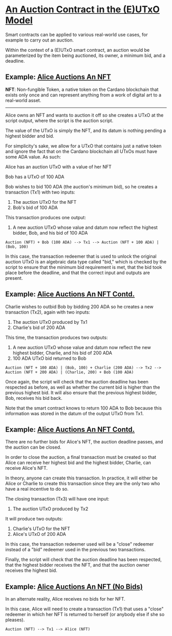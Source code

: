 # [An Auction Contract in the (E)UTxO Model](https://youtu.be/_zr3W8cgzIQ?t=1775)

Smart contracts can be applied to various real-world use cases, for example to carry out an auction.

Within the context of a (E)UTxO smart contract, an auction would be parameterized by the item being auctioned, its owner, a minimum bid, and a deadline.

## Example: [Alice Auctions An NFT](https://youtu.be/_zr3W8cgzIQ?t=460)

**NFT**: Non-fungible Token, a native token on the Cardano blockchain that exists only once and can represent anything from a work of digital art to a real-world asset.

---

Alice owns an NFT and wants to auction it off so she creates a UTxO at the script output, where the script is the auction script.

The value of the UTxO is simply the NFT, and its datum is nothing pending a highest bidder and bid.

For simplicity's sake, we allow for a UTxO that contains just a native token and ignore the fact that on the Cardano blockchain all UTxOs must have some ADA value. As such:

Alice has an auction UTxO with a value of her NFT

Bob has a UTxO of 100 ADA

Bob wishes to bid 100 ADA (the auction's minimum bid), so he creates a transaction (Tx1) with two inputs:

1. The auction UTxO for the NFT
2. Bob's bid of 100 ADA

This transaction produces one output:

1. A new auction UTxO whose value and datum now reflect the highest bidder, Bob, and his bid of 100 ADA

```Auction (NFT) + Bob (100 ADA) --> Tx1 --> Auction (NFT + 100 ADA) | (Bob, 100)```

In this case, the transaction redeemer that is used to unlock the original auction UTxO is an algebraic data type called "bid," which is checked by the script to ensure that the minimum bid requirement is met, that the bid took place before the deadline, and that the correct input and outputs are present.

## Example: [Alice Auctions An NFT Contd.](https://youtu.be/_zr3W8cgzIQ?t=1983)

Charlie wishes to outbid Bob by bidding 200 ADA so he creates a new transaction (Tx2), again with two inputs:

1. The auction UTxO produced by Tx1
2. Charlie's bid of 200 ADA

This time, the transaction produces two outputs:

1. A new auction UTxO whose value and datum now reflect the new highest bidder, Charlie, and his bid of 200 ADA
2. 100 ADA UTxO bid returned to Bob

```Auction (NFT + 100 ADA) | (Bob, 100) + Charlie (200 ADA) --> Tx2 --> Auction (NFT + 200 ADA) | (Charlie, 200) + Bob (100 ADA)```

Once again, the script will check that the auction deadline has been respected as before, as well as whether the current bid is higher than the previous highest bid. It will also ensure that the previous highest bidder, Bob, receives his bid back.

Note that the smart contract knows to return 100 ADA to Bob because this information was stored in the datum of the output UTxO from Tx1.

## Example: [Alice Auctions An NFT Contd.](https://youtu.be/_zr3W8cgzIQ?t=2092)

There are no further bids for Alice's NFT, the auction deadline passes, and the auction can be closed.

In order to close the auction, a final transaction must be created so that Alice can receive her highest bid and the highest bidder, Charlie, can receive Alice's NFT.

In theory, anyone can create this transaction. In practice, it will either be Alice or Charlie to create this transaction since they are the only two who have a real incentive to do so.

The closing transaction (Tx3) will have one input:

1. The auction UTxO produced by Tx2

It will produce two outputs:

1. Charlie's UTxO for the NFT
2. Alice's UTxO of 200 ADA

In this case, the transaction redeemer used will be a "close" redeemer instead of a "bid" redeemer used in the previous two transactions.

Finally, the script will check that the auction deadline has been respected, that the highest bidder receives the NFT, and that the auction owner receives the highest bid.

## Example: [Alice Auctions An NFT (No Bids)](https://youtu.be/_zr3W8cgzIQ?t=2168)

In an alternate reality, Alice receives no bids for her NFT.

In this case, Alice will need to create a transaction (Tx1) that uses a "close" redeemer in which her NFT is returned to herself (or anybody else if she so pleases).

```Auction (NFT) --> Tx1 --> Alice (NFT)```
